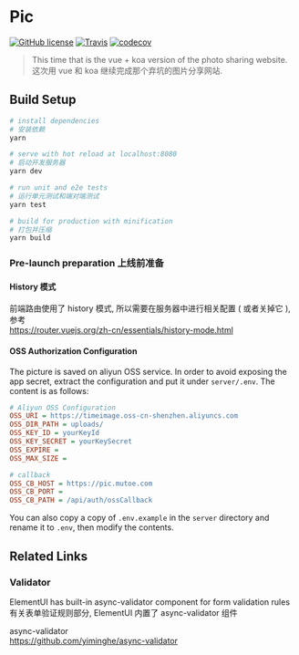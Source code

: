 # Pic


[![GitHub license](https://img.shields.io/github/license/mutoe/pic.svg?style=flat-square)](https://github.com/mutoe/pic/blob/master/LICENSE)
[![Travis](https://img.shields.io/travis/mutoe/pic.svg?style=flat-square)](https://www.travis-ci.org/mutoe/pic)
[![codecov](https://img.shields.io/codecov/c/github/mutoe/pic.svg?style=flat-square)](https://codecov.io/gh/mutoe/pic)

> This time that is the vue + koa version of the photo sharing website.  
> 这次用 vue 和 koa 继续完成那个弃坑的图片分享网站.

## Build Setup

``` bash
# install dependencies
# 安装依赖
yarn

# serve with hot reload at localhost:8080
# 启动开发服务器
yarn dev

# run unit and e2e tests
# 运行单元测试和端对端测试
yarn test

# build for production with minification
# 打包并压缩
yarn build
```

### Pre-launch preparation 上线前准备

#### History 模式

前端路由使用了 history 模式, 所以需要在服务器中进行相关配置 ( 或者关掉它 ), 参考  
https://router.vuejs.org/zh-cn/essentials/history-mode.html

#### OSS Authorization Configuration

The picture is saved on aliyun OSS service.
In order to avoid exposing the app secret, extract the configuration and put it under `server/.env`.
The content is as follows:
``` ini
# Aliyun OSS Configuration
OSS_URI = https://timeimage.oss-cn-shenzhen.aliyuncs.com
OSS_DIR_PATH = uploads/
OSS_KEY_ID = yourKeyId
OSS_KEY_SECRET = yourKeySecret
OSS_EXPIRE =
OSS_MAX_SIZE =

# callback
OSS_CB_HOST = https://pic.mutoe.com
OSS_CB_PORT =
OSS_CB_PATH = /api/auth/ossCallback
```

You can also copy a copy of `.env.example` in the `server` directory 
and rename it to `.env`, then modify the contents.

## Related Links

### Validator

ElementUI has built-in async-validator component for form validation rules  
有关表单验证规则部分, ElementUI 内置了 async-validator 组件

async-validator  
https://github.com/yiminghe/async-validator
